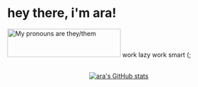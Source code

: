 <h1>hey there, i'm ara!</h1>
<a>
  <img src="https://pronouns.vercel.app/they/them?gradient=piggy%20pink" width="256" height="64" alt="My pronouns are they/them">
</a>
work lazy work smart (;
<br>

<center>
<br>

[![ara's GitHub stats](https://github-readme-stats.vercel.app/api?username=Potatocat123&theme=dracula&show_icons=true)](https://github.com/anuraghazra/github-readme-stats)

</center>
<br>
